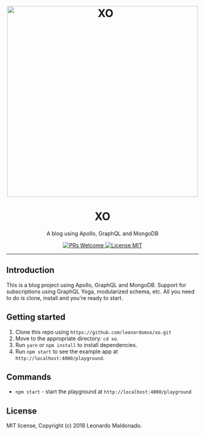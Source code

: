 <h1 align="center">
<br>
  <a href="https://github.com/leonardomso/xo"><img src="https://i.imgur.com/S4yj2Wg.png" alt="XO" width="500"></a>
<br>
<br>
XO
</h1>

<p align="center">A blog using Apollo, GraphQL and MongoDB </p>

<p align="center">
  <a href="http://makeapullrequest.com">
    <img src="https://img.shields.io/badge/PRs-welcome-brightgreen.svg?style=flat-square" alt="PRs Welcome">
  </a>
  <a href="https://opensource.org/licenses/MIT">
    <img src="https://img.shields.io/badge/license-MIT-blue.svg?style=flat-square" alt="License MIT">
  </a>
</p>

<hr />

## Introduction

This is a blog project using Apollo, GraphQL and MongoDB. Support for subscriptions using GraphQL Yoga, modularized schema, etc. All you need to do is clone, install and you're ready to start.

## Getting started

1. Clone this repo using `https://github.com/leonardomso/xo.git`
2. Move to the appropriate directory: `cd xo`.<br />
3. Run `yarn` or `npm install` to install dependencies.<br />
4. Run `npm start` to see the example app at `http://localhost:4000/playground`.

## Commands

- `npm start` - start the playground at `http://localhost:4000/playground`

## License

MIT license, Copyright (c) 2018 Leonardo Maldonado.
